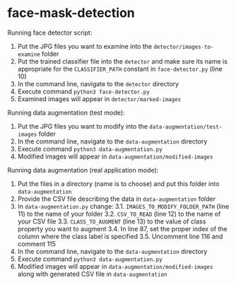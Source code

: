# face-mask-detection

Running face detector script:
1. Put the JPG files you want to examine into the `detector/images-to-examine` folder
2. Put the trained classifier file into the `detector` and make sure its name is appropriate for the `CLASSIFIER_PATH` constant in `face-detector.py` (line 10)
3. In the command line, navigate to the `detector` directory
4. Execute command `python3 face-detector.py`
5. Examined images will appear in `detector/marked-images` 


Running data augmentation (test mode):
1. Put the JPG files you want to modify into the `data-augmentation/test-images` folder
2. In the command line, navigate to the `data-augmentation` directory
3. Execute command `python3 data-augmentation.py`
4. Modified images will appear in `data-augmentation/modified-images` 


Running data augmentation (real application mode):
1. Put the files in a directory (name is to choose) and put this folder into `data-augmentation`
2. Provide the CSV file describing the data in `data-augmentation` folder
3. In `data-augmentation.py` change:
    3.1. `IMAGES_TO_MODIFY_FOLDER_PATH` (line 11) to the name of your folder
    3.2. `CSV_TO_READ` (line 12) to the name of your CSV file
    3.3. `CLASS_TO_AUGMENT` (line 13) to the value of class property you want to augment
    3.4. In line 87, set the proper index of the column where the class label is specified
    3.5. Uncomment line 116 and comment 115
4. In the command line, navigate to the `data-augmentation` directory
5. Execute command `python3 data-augmentation.py`
6. Modified images will appear in `data-augmentation/modified-images` along with generated CSV file in `data-augmentation`
